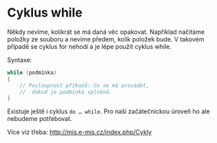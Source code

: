 # Cyklus while

Někdy nevíme, kolikrát se má daná věc opakovat. Například načítáme položky ze souboru a nevíme předem, kolik položek bude. V takovém případě se cyklus for nehodí a je lépe použít cyklus while.

Syntaxe:
```java
while (podmínka)
{
	// Posloupnost příkazů: Co se má provádět, 
	//  dokud je podmínka splněná.
}
```

Existuje ještě i cyklus `do … while`. Pro naši začátečnickou úroveň ho ale nebudeme potřebovat.

Více viz třeba: http://mis.e-mis.cz/index.php/Cykly 
